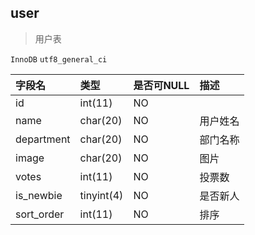 ## user

> 用户表


`InnoDB` `utf8_general_ci`

字段名 | 类型 | 是否可NULL | 描述
:--- | :--- | :--- | :---
id | int(11) | NO | 
name | char(20) | NO | 用户姓名
department | char(20) | NO | 部门名称
image | char(20) | NO | 图片
votes | int(11) | NO | 投票数
is_newbie | tinyint(4) | NO | 是否新人
sort_order | int(11) | NO | 排序

